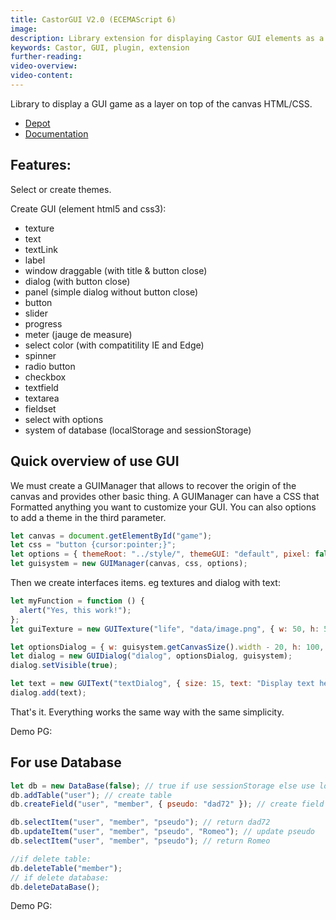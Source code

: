 ```yaml
---
title: CastorGUI V2.0 (ECEMAScript 6)
image:
description: Library extension for displaying Castor GUI elements as a layer on top of the canvas.
keywords: Castor, GUI, plugin, extension
further-reading:
video-overview:
video-content:
---
```


Library to display a GUI game as a layer on top of the canvas HTML/CSS.

- [Depot](https://github.com/dad72/CastorGUI)
- [Documentation](/extensions/castorGUI)

## Features:

Select or create themes.

Create GUI (element html5 and css3):

- texture
- text
- textLink
- label
- window draggable (with title & button close)
- dialog (with button close)
- panel (simple dialog without button close)
- button
- slider
- progress
- meter (jauge de measure)
- select color (with compatitility IE and Edge)
- spinner
- radio button
- checkbox
- textfield
- textarea
- fieldset
- select with options
- system of database (localStorage and sessionStorage)

## Quick overview of use GUI

We must create a GUIManager that allows to recover the origin of the canvas and provides other basic thing.
A GUIManager can have a CSS that Formatted anything you want to customize your GUI.
You can also options to add a theme in the third parameter.

```javascript
let canvas = document.getElementById("game");
let css = "button {cursor:pointer;}";
let options = { themeRoot: "../style/", themeGUI: "default", pixel: false };
let guisystem = new GUIManager(canvas, css, options);
```

Then we create interfaces items. eg textures and dialog with text:

```javascript
let myFunction = function () {
  alert("Yes, this work!");
};
let guiTexture = new GUITexture("life", "data/image.png", { w: 50, h: 50, x: 10, y: 0 }, guisystem, myFunction);

let optionsDialog = { w: guisystem.getCanvasSize().width - 20, h: 100, x: 8, y: guisystem.getCanvasSize().height - 110 };
let dialog = new GUIDialog("dialog", optionsDialog, guisystem);
dialog.setVisible(true);

let text = new GUIText("textDialog", { size: 15, text: "Display text here" }, guisystem, false);
dialog.add(text);
```

That's it. Everything works the same way with the same simplicity.

Demo PG: <Playground id="#S34THY#55" title="Castor GUI Playground Demo" description="Basic demo for showing the Castor GUI in action."/>

## For use Database

```javascript
let db = new DataBase(false); // true if use sessionStorage else use localStorage (stockage temporary)
db.addTable("user"); // create table
db.createField("user", "member", { pseudo: "dad72" }); // create field

db.selectItem("user", "member", "pseudo"); // return dad72
db.updateItem("user", "member", "pseudo", "Romeo"); // update pseudo
db.selectItem("user", "member", "pseudo"); // return Romeo

//if delete table:
db.deleteTable("member");
// if delete database:
db.deleteDataBase();
```

Demo PG: <Playground id="#S34THY#57" title="Castor GUI database Demo" description="Basic demo for using Castor GUI with a database."/>
